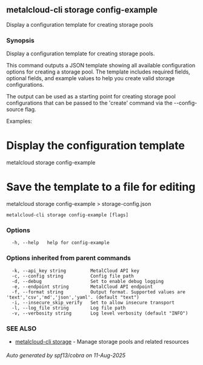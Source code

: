 ## metalcloud-cli storage config-example

Display a configuration template for creating storage pools

### Synopsis

Display a configuration template for creating storage pools.

This command outputs a JSON template showing all available configuration options
for creating a storage pool. The template includes required fields, optional fields,
and example values to help you create valid storage configurations.

The output can be used as a starting point for creating storage pool configurations
that can be passed to the 'create' command via the --config-source flag.

Examples:
  # Display the configuration template
  metalcloud storage config-example

  # Save the template to a file for editing
  metalcloud storage config-example > storage-config.json

```
metalcloud-cli storage config-example [flags]
```

### Options

```
  -h, --help   help for config-example
```

### Options inherited from parent commands

```
  -k, --api_key string         MetalCloud API key
  -c, --config string          Config file path
  -d, --debug                  Set to enable debug logging
  -e, --endpoint string        MetalCloud API endpoint
  -f, --format string          Output format. Supported values are 'text','csv','md','json','yaml'. (default "text")
  -i, --insecure_skip_verify   Set to allow insecure transport
  -l, --log_file string        Log file path
  -v, --verbosity string       Log level verbosity (default "INFO")
```

### SEE ALSO

* [metalcloud-cli storage](metalcloud-cli_storage.md)	 - Manage storage pools and related resources

###### Auto generated by spf13/cobra on 11-Aug-2025
